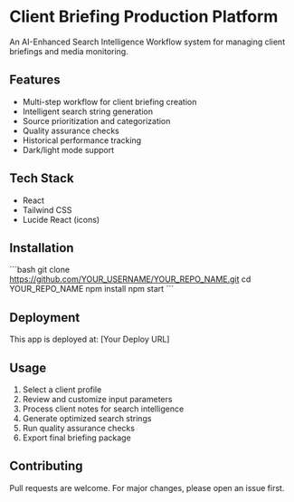 # Client Briefing Production Platform

An AI-Enhanced Search Intelligence Workflow system for managing client briefings and media monitoring.

## Features

- Multi-step workflow for client briefing creation
- Intelligent search string generation
- Source prioritization and categorization
- Quality assurance checks
- Historical performance tracking
- Dark/light mode support

## Tech Stack

- React
- Tailwind CSS
- Lucide React (icons)

## Installation

\```bash
git clone https://github.com/YOUR_USERNAME/YOUR_REPO_NAME.git
cd YOUR_REPO_NAME
npm install
npm start
\```

## Deployment

This app is deployed at: [Your Deploy URL]

## Usage

1. Select a client profile
2. Review and customize input parameters
3. Process client notes for search intelligence
4. Generate optimized search strings
5. Run quality assurance checks
6. Export final briefing package

## Contributing

Pull requests are welcome. For major changes, please open an issue first.